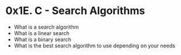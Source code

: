 # 0x1E. C - Search Algorithms
* What is a search algorithm
* What is a linear search
* What is a binary search
* What is the best search algorithm to use depending on your needs
